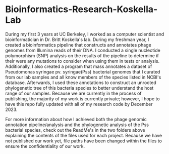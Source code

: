 # Bioinformatics-Research-Koskella-Lab
During my first 3 years at UC Berkeley, I worked as a computer scientist and bioinformatician in Dr. Britt Koskella's lab. During my freshman year, I created a bioinformatics pipeline that constructs and annotates phage genomes from Illumina reads of their DNA. I conducted a single nucleotide polymorphism (SNP) analysis on the results of the pipeline to determine if their were any mutations to consider when using them in tests or analysis. Additionally, I also created a program that mass annotates a dataset of Pseudomonas syringae pv. syringae(Pss) bacterial genomes that I curated from our lab samples and all know members of the species listed in NCBI's database. Afterwards, I used these annotations to construct an unrooted phylogenetic tree of this bacteria species to better understand the host range of our samples. Because we are currently in the process of publishing, the majority of my work is currently private; however, I hope to have this repo fully updated with all of my research code by December 2023. 

For more information about how I achieved both the phage genomic annotation pipeline/analysis and the phylogenetic analysis of the Pss bacterial species, check out the ReadMe's in the two folders above explaining the contents of the files used for each project. Because we have not published our work yet, file paths have been changed within the files to ensure the confidentiality of our work. 
